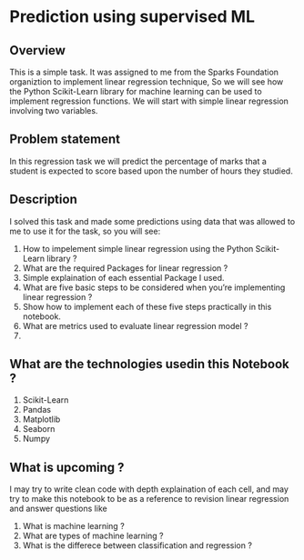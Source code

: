# Prediction using supervised ML

## Overview
This is a simple task. It was assigned to me from the Sparks Foundation organiztion to implement linear regression technique, So
we will see how the Python Scikit-Learn library for machine learning can be used to implement regression functions. We will start with simple linear regression involving two variables.

## Problem statement
In this regression task we will predict the percentage of marks that a student is expected to score based upon the number of hours they studied.

## Description
I solved this task and made some predictions using data that was allowed to me to use it for the task, so you will see:
1. How to impelement simple linear regression using the Python Scikit-Learn library ?
2. What are the required Packages for linear regression ?
3. Simple explaination of each essential Package I used.
4. What are five basic steps to be considered when you’re implementing linear regression ?
5. Show how to implement each of these five steps practically in this notebook.
6. What are metrics used to evaluate linear regression model ?
7. 
## What are the technologies usedin this Notebook ?
1. Scikit-Learn
2. Pandas
3. Matplotlib
4. Seaborn
5. Numpy

## What is upcoming ?
I may try to write clean code with depth explaination of each cell, and may try to make this notebook to be as a reference to revision linear regression and answer questions like
1. What is machine learning ?
2. What are types of machine learning ?
3. What is the differece between classification and regression ?

